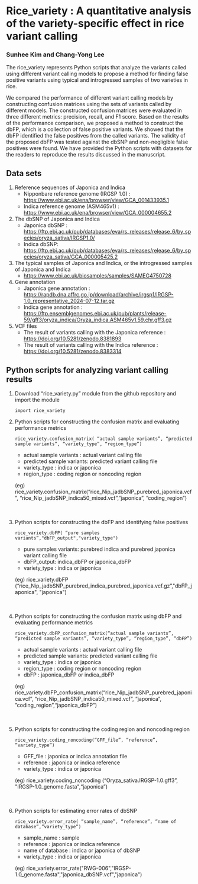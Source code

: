 # Rice_variety : A quantitative analysis of the variety-specific effect in rice variant calling   
### Sunhee Kim and Chang-Yong Lee    
The rice_variety represents Python scripts that analyze the variants called using different variant calling models to propose a method for finding false positive variants using typical and introgressed samples of two varieties in rice.    

We compared the performance of different variant calling models by constructing confusion matrices using the sets of variants called by different models. The constructed confusion matrices were evaluated in three different metrics: precision, recall, and F1 score. Based on the results of the performance comparison, we proposed a method to construct the dbFP, which is a collection of false positive variants. We showed that the dbFP identified the false positives from the called variants. The validity of the proposed dbFP was tested against the dbSNP and non-negligible false positives were found. We have provided the Python scripts with datasets for the readers to reproduce the results discussed in the manuscript.    

## Data sets
1.	Reference sequences of Japonica and Indica
    - Nipponbare reference genome (IRGSP 1.0) : https://www.ebi.ac.uk/ena/browser/view/GCA_001433935.1
    - Indica reference genome (ASM465v1) : https://www.ebi.ac.uk/ena/browser/view/GCA_000004655.2
2.	The dbSNP of Japonica and Indica
    - Japonica dbSNP : https://ftp.ebi.ac.uk/pub/databases/eva/rs_releases/release_6/by_species/oryza_sativa/IRGSP1.0/    
    - Indica dbSNP: https://ftp.ebi.ac.uk/pub/databases/eva/rs_releases/release_6/by_species/oryza_sativa/GCA_000005425.2    
3. 	The typical samples of Japonica and Indica, or the introgressed samples of Japonica and Indica
    - https://www.ebi.ac.uk/biosamples/samples/SAMEG4750728
4. Gene annotation
    - Japonica gene annotation : https://rapdb.dna.affrc.go.jp/download/archive/irgsp1/IRGSP-1.0_representative_2024-07-12.tar.gz    
    - Indica gene annotation  : https://ftp.ensemblgenomes.ebi.ac.uk/pub/plants/release-59/gff3/oryza_indica/Oryza_indica.ASM465v1.59.chr.gff3.gz    
6.	VCF files
    - The result of variants calling with the Japonica reference : https://doi.org/10.5281/zenodo.8381893
    - The result of variants calling with the Indica reference : https://doi.org/10.5281/zenodo.8383314

  
## Python scripts for analyzing variant calling results
1. Download “rice_variety.py” module from the github repository and import the module
    ```
    import rice_variety
    ```
3. Python scripts for constructing the confusion matrix and evaluating performance metrics    
    ```
   rice_variety.confusion_matrix( “actual sample variants”, “predicted sample variants”, “variety_type”, “region_type”)
    ```
    - actual sample variants : actual variant calling file
    - predicted sample variants: predicted variant calling file
    - variety_type : indica or japonica
    - region_type : coding region or noncoding region

   (eg) rice_variety.confusion_matrix(“rice_Nip_jadbSNP_purebred_japonica.vcf”, “rice_Nip_jadbSNP_indica50_mixed.vcf”,”japonica”, ”coding_region”)
<br><br><br>
4. Python scripts for constructing the dbFP and identifying false positives    
    ```
   rice_variety.dbFP( “pure samples variants”,"dbFP_output","variety_type")
    ```
    - pure samples variants: purebred indica and purebred japonica variant calling file
    - dbFP_output: indica_dbFP or japonica_dbFP
    - variety_type : indica or japonica

    (eg) rice_variety.dbFP (“rice_Nip_jadbSNP_purebred_indica_purebred_japonica.vcf.gz”,"dbFP_japonica", "japonica")
<br><br><br>

5. Python scripts for constructing the confusion matrix using dbFP and evaluating performance metrics
    ```
    rice_variety.dbFP_confusion_matrix(“actual sample variants”, “predicted sample variants”, “variety_type”, “region_type”, “dbFP”)
    ```
    - actual sample variants : actual variant calling file
    - predicted sample variants: predicted variant calling file
    - variety_type : indica or japonica
    - region_type : coding region or noncoding region
    - dbFP : japonica_dbFP or indica_dbFP
  
    (eg) rice_variety.dbFP_confusion_matrix(“rice_Nip_jadbSNP_purebred_japonica.vcf”, “rice_Nip_jadbSNP_indica50_mixed.vcf”, ”japonica”, ”coding_region”,“japonica_dbFP”)
<br><br><br>

6.  Python scripts for constructing the coding region and noncoding region
    ```
    rice_variety.coding_noncoding(“GFF_file”, “reference”, ”variety_type”)
    ```
    - GFF_file : japonica or indica annotation file
    - reference : japonica or indica reference 
    - variety_type : indica or japonica
  
    (eg) rice_variety.coding_noncoding (“Oryza_sativa.IRGSP-1.0.gff3”, "IRGSP-1.0_genome.fasta",“japonica”)
<br><br><br>
  
7. Python scripts for estimating error rates of dbSNP     
    ```
   rice_variety.error_rate( “sample_name”, “reference”, “name of database”,”variety_type”)
    ```
    - sample_name : sample
    - reference : japonica or indica reference 
    - name of database : indica or japonica of dbSNP
    - variety_type : indica or japonica

    (eg) rice_variety.error_rate("RWG-006","IRGSP-1.0_genome.fasta","japonica_dbSNP.vcf","japonica")
